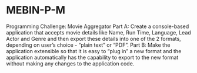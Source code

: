 # MEBIN-P-M
Programming Challenge: Movie Aggregator  Part A:  Create a console-based application that accepts movie details like Name, Run Time, Language, Lead Actor and Genre and then export these details into one of the 2 formats, depending on user’s choice - “plain text” or “PDF”.  Part B:  Make the application extensible so that it is easy to “plug in” a new format and the application automatically has the capability to export to the new format without making any changes to the application code.
